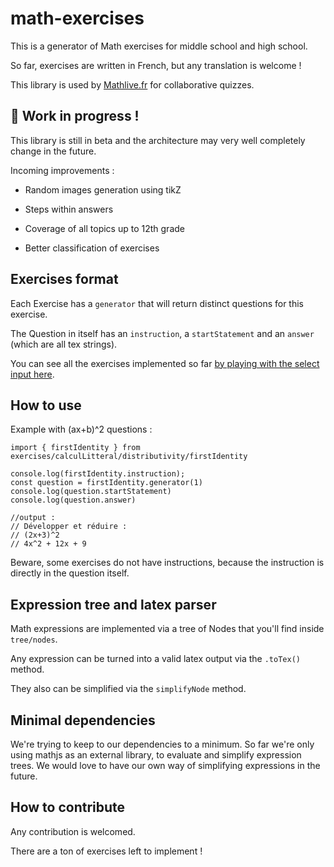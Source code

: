 # math-exercises

This is a generator of Math exercises for middle school and high school.

So far, exercises are written in French, but any translation is welcome !

This library is used by [Mathlive.fr](https://www.mathlive.fr) for collaborative quizzes.

## 🚧 Work in progress !

This library is still in beta and the architecture may very well completely change in the future.

Incoming improvements :

- Random images generation using tikZ

- Steps within answers

- Coverage of all topics up to 12th grade

- Better classification of exercises

## Exercises format

Each Exercise has a `generator` that will return distinct questions for this exercise.

The Question in itself has an `instruction`, a `startStatement` and an `answer` (which are all tex strings).

You can see all the exercises implemented so far [by playing with the select input here](https://www.mathlive.fr/teacher/createActivity/quizCollab/623366c277e90f70691aee70/).

## How to use

Example with (ax+b)^2 questions :

```
import { firstIdentity } from exercises/calculLitteral/distributivity/firstIdentity

console.log(firstIdentity.instruction);
const question = firstIdentity.generator(1)
console.log(question.startStatement)
console.log(question.answer)

//output :
// Développer et réduire :
// (2x+3)^2
// 4x^2 + 12x + 9
```

Beware, some exercises do not have instructions, because the instruction is directly in the question itself.

## Expression tree and latex parser

Math expressions are implemented via a tree of Nodes that you'll find inside `tree/nodes`.

Any expression can be turned into a valid latex output via the `.toTex()` method. 

They also can be simplified via the `simplifyNode` method. 

## Minimal dependencies

We're trying to keep to our dependencies to a minimum. So far we're only using mathjs as an external library, to evaluate and simplify expression trees. We would love to have our own way of simplifying expressions in the future.

## How to contribute

Any contribution is welcomed.

There are a ton of exercises left to implement !
